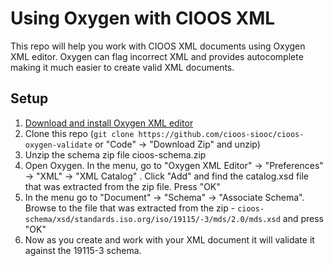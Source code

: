 # Using Oxygen with CIOOS XML

This repo will help you work with CIOOS XML documents using Oxygen XML editor. Oxygen can flag incorrect XML and provides autocomplete making it much easier to create valid XML documents.

## Setup

1. [Download and install Oxygen XML editor](https://www.oxygenxml.com/xml_editor/download_oxygenxml_editor.html)
1. Clone this repo (`git clone https://github.com/cioos-siooc/cioos-oxygen-validate` or "Code" -> "Download Zip" and unzip)
1. Unzip the schema zip file cioos-schema.zip
1. Open Oxygen. In the menu, go to "Oxygen XML Editor" -> "Preferences" -> "XML" -> "XML Catalog" . Click "Add" and find the catalog.xsd file that was extracted from the zip file. Press "OK"
1. In the menu go to "Document" -> "Schema" -> "Associate Schema". Browse to the file that was extracted from the zip - `cioos-schema/xsd/standards.iso.org/iso/19115/-3/mds/2.0/mds.xsd` and press "OK"
1. Now as you create and work with your XML document it will validate it against the 19115-3 schema.
